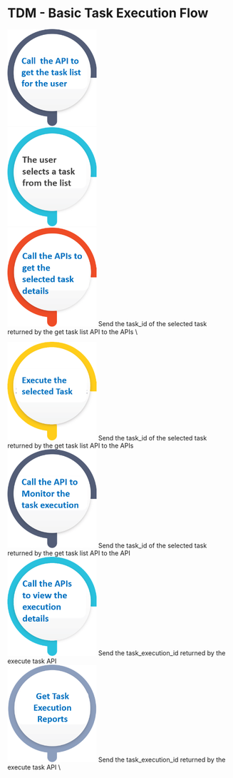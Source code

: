 # TDM - Basic Task Execution Flow


[<img src="images/task_basic_flow_1.png" alt="drawing" width="200pxl"/>](02_get_task_list_API.md)\
<img src="images/task_basic_flow_2.png" alt="drawing" width="200pxl"/>\
[<img src="images/task_basic_flow_3.png" alt="drawing" width="200pxl"/>](03_get_task_details_APIs.md) Send the task_id of the selected task returned by the get task list API to the APIs \

[<img src="images/task_basic_flow_4.png" alt="drawing" width="200pxl"/>](04_execute_task_API.md) Send the task_id of the selected task returned by the get task list API to the APIs \
[<img src="images/task_basic_flow_5.png" alt="drawing" width="200pxl"/>](05_task_execution_monitoring_API.md) Send the task_id of the selected task returned by the get task list API to the API \
[<img src="images/task_basic_flow_6.png" alt="drawing" width="200pxl"/>](06_get_task_execution_details_APIs.md) Send the task_execution_id returned by the execute task API \
[<img src="images/task_basic_flow_7.png" alt="drawing" width="200pxl"/>](07_get_task_execution_reports_APIs.md) Send the task_execution_id returned by the execute task API \

